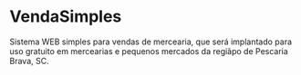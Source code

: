 # VendaSimples
Sistema WEB simples para vendas de mercearia, que será implantado para uso gratuito em mercearias e pequenos mercados da regiãpo de Pescaria Brava, SC.
